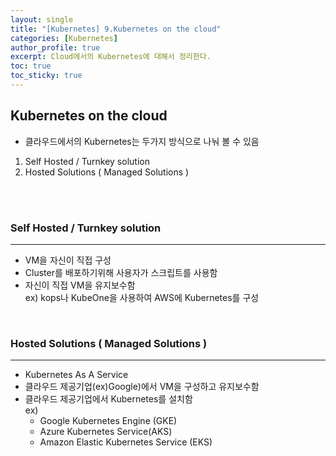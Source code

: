 ```yaml
---
layout: single
title: "[Kubernetes] 9.Kubernetes on the cloud"
categories: [Kubernetes]
author_profile: true
excerpt: Cloud에서의 Kubernetes에 대해서 정리한다.
toc: true
toc_sticky: true
---
```


## Kubernetes on the cloud

- 클라우드에서의 Kubernetes는 두가지 방식으로 나눠 볼 수 있음
1. Self Hosted / Turnkey solution
2. Hosted Solutions ( Managed Solutions )

<br>
<br>

### Self Hosted / Turnkey solution
---------------------
- VM을 자신이 직접 구성
- Cluster를 배포하기위해 사용자가 스크립트를 사용함
- 자신이 직접 VM을 유지보수함<br>
ex) kops나 KubeOne을 사용하여 AWS에 Kubernetes를 구성

<br>

### Hosted Solutions ( Managed Solutions )
---------------------
- Kubernetes As A Service
- 클라우드 제공기업(ex)Google)에서 VM을 구성하고 유지보수함
- 클라우드 제공기업에서 Kubernetes를 설치함<br>
ex) 
    - Google Kubernetes Engine (GKE)
    - Azure Kubernetes Service(AKS)
    - Amazon Elastic Kubernetes Service (EKS)
